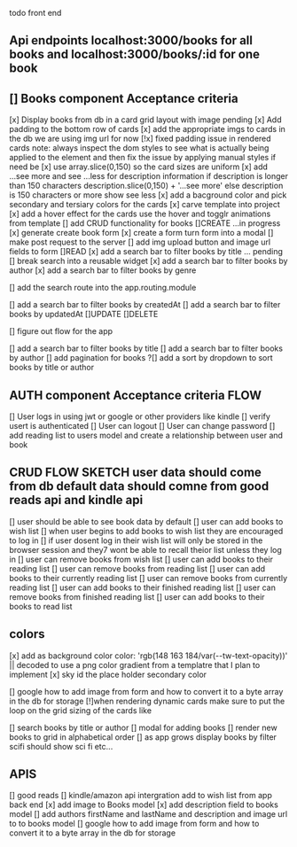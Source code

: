 todo
front end

## Api endpoints localhost:3000/books for all books and localhost:3000/books/:id for one book

## [] Books component Acceptance criteria

[x] Display books from db in a card grid layout with image pending
[x] Add padding to the bottom row of cards
[x] add the appropriate imgs to cards in the db we are using img url for now
[!x] fixed padding issue in rendered cards note: always inspect the dom styles to see what is actually being applied to the element and then fix the issue by applying manual styles if need be
[x] use array.slice(0,150) so the card sizes are uniform
[x] add ...see more and see ...less for description information if description is longer than 150 characters description.slice(0,150) + '...see more' else description is 150 characters or more show see less
[x] add a bacground color and pick secondary and tersiary colors for the cards
[x] carve template into project
[x] add a hover effect for the cards use the hover and togglr animations from template
[] add CRUD functionality for books
[]CREATE ...in progress
[x] generate create book form
[x] create a form turn form into a modal
[] make post request to the server
[] add img upload button and image url fields to form
[]READ
[x] add a search bar to filter books by title ... pending
[] break search into a reusable widget
[x] add a search bar to filter books by author
[x] add a search bar to filter books by genre

[] add the search route into the app.routing.module

[] add a search bar to filter books by createdAt
[] add a search bar to filter books by updatedAt
[]UPDATE
[]DELETE

[] figure out flow for the app

[] add a search bar to filter books by title
[] add a search bar to filter books by author
[] add pagination for books
?[] add a sort by dropdown to sort books by title or author

## AUTH component Acceptance criteria FLOW

[] User logs in using jwt or google or other providers like kindle
[] verify usert is authenticated
[] User can logout
[] User can change password
[] add reading list to users model and create a relationship between user and book

## CRUD FLOW SKETCH user data should come from db default data should comne from good reads api and kindle api

[] user should be able to see book data by default
[] user can add books to wish list
[] when user begins to add books to wish list they are encouraged to log in
[] if user dosent log in their wish list will only be stored in the browser session and they7 wont be able to recall theior list unless they log in
[] user can remove books from wish list
[] user can add books to their reading list
[] user can remove books from reading list
[] user can add books to their currently reading list
[] user can remove books from currently reading list
[] user can add books to their finished reading list
[] user can remove books from finished reading list
[] user can add books to their books to read list

## colors

[x] add as background color color: 'rgb(148 163 184/var(--tw-text-opacity))' || decoded to use a png color gradient from a templatre that I plan to implement
[x] sky id the place holder secondary color

[] google how to add image from form and how to convert it to a byte array in the db for storage
[!]when rendering dynamic cards make sure to put the loop on the grid sizing of the cards like

<div class="col-sm-4" \*ngFor="let book of books">
[] search books by title or author
[] modal for adding books
[] render new books to grid in alphabetical order
[] as app grows display books by filter scifi should show sci fi etc...

## APIS

[] good reads
[] kindle/amazon api intergration add to wish list from app
back end
[x] add image to Books model
[x] add description field to books model
[] add authors firstName and lastName and description and image url to to books model
[] google how to add image from form and how to convert it to a byte array in the db for storage

